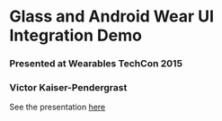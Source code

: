 # Glass and Android Wear UI Integration Demo #
### Presented at Wearables TechCon 2015 ###
### Victor Kaiser-Pendergrast ###

See the presentation [here](https://docs.google.com/presentation/d/1uTWd7CJbGlFMiJ5aVHWKtpxxvn8_ROLvJSwacFUVWAg/edit?usp=sharing)
